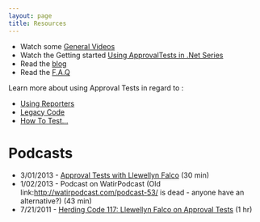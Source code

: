 ```yaml
---
layout: page
title: Resources
---
```



* Watch some [General Videos](/videos)
* Watch the Getting started [Using ApprovalTests in .Net Series](http://www.youtube.com/playlist?list=PL0C32F89E8BBB5368&feature=view_all)
* Read the [blog](http://blog.approvaltests.com/)
* Read the [F.A.Q](/faq)

Learn more about using Approval Tests in regard to :

* [Using Reporters](http://blog.approvaltests.com/2011/12/using-reporters-in-approval-tests.html)
* [Legacy Code](/legacycode)
* [How To Test...](/howtotest)


# Podcasts

* 3/01/2013 - [Approval Tests with  Llewellyn Falco](http://www.hanselminutes.com/360/approval-tests-with-llewellyn-falco) (30 min)
* 1/02/2013 - Podcast on WatirPodcast (Old link:http://watirpodcast.com/podcast-53/ is dead - anyone have an alternative?) (43 min)
* 7/21/2011 -  [Herding Code 117: Llewellyn Falco on Approval Tests](http://www.developerfusion.com/media/122649/herding-code-117-llewellyn-falcon-on-approval-tests/) (1 hr)
